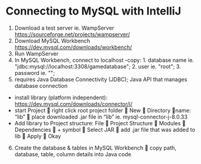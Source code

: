 # Connecting to MySQL with IntelliJ
1.	Download a test server ie. WampServer https://sourceforge.net/projects/wampserver/
2.	Download MySQL Workbench https://dev.mysql.com/downloads/workbench/ 
3.	Run WampServer
4.	In MySQL Workbench, connect to localhost
-copy: 1. database name ie. "jdbc:mysql://localhost:3308/gamedatabase"; 2. user ie. "root"; 3. password ie. "";
5.	requires Java Database Connectivity (JDBC); Java API that manages database connection
-	install library (platform independent): https://dev.mysql.com/downloads/connector/j/
-	start Project  right click root project folder  New  Directory name: “lib”  place downloaded .jar file in “lib” ie. mysql-connector-j-8.0.33
-	Add library to Project structure: File  Project Structure  Modules  Dependencies  + symbol  Select JAR  add .jar file that was added to lib  Apply  Okay
6.	Create the database & tables in MySQL Workbench  copy path, database, table, column details into Java code
